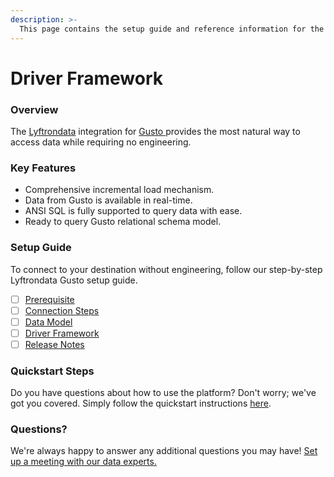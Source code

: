 ```yaml
---
description: >-
  This page contains the setup guide and reference information for the Gusto source connector.
---
```


# Driver Framework

### Overview

The [Lyftrondata](https://www.lyftrondata.com/) integration for [Gusto](https://www.lyftrondata.com/integration/gusto/)[ ](https://www.lyftrondata.com/integration/gusto/)provides the most natural way to access data while requiring no engineering.

### Key Features

* Comprehensive incremental load mechanism.
* Data from Gusto is available in real-time.&#x20;
* ANSI SQL is fully supported to query data with ease.
* Ready to query Gusto relational schema model.

### Setup Guide

To connect to your destination without engineering, follow our step-by-step Lyftrondata Gusto setup guide.

* [ ] [Prerequisite](../../finance-analytics/gusto/prerequisite.md)
* [ ] [Connection Steps](../../finance-analytics/gusto/connection-steps.md)
* [ ] [Data Model](../../finance-analytics/gusto/data-model/)
* [ ] [Driver Framework](../../finance-analytics/gusto/driver-framework/)
* [ ] [Release Notes](../../finance-analytics/gusto/release-notes.md)

### Quickstart Steps

Do you have questions about how to use the platform? Don't worry; we've got you covered. Simply follow the quickstart instructions [here](../../../quickstart-steps.md).

### Questions? <a href="#questions" id="questions"></a>

We're always happy to answer any additional questions you may have! [Set up a meeting with our data experts.](https://www.lyftrondata.com/book-a-meeting/)


